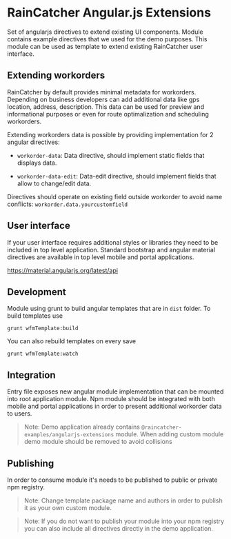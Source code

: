 # RainCatcher Angular.js Extensions

Set of angularjs directives to extend existing UI components.
Module contains example directives that we used for the demo purposes.
This module can be used as template to extend existing RainCatcher user interface.

## Extending workorders

RainCatcher by default provides minimal metadata for workorders.
Depending on business developers can add additional data like gps location, address, description. This data can be used for preview and informational purposes or even for route optimalization and scheduling workorders.

Extending workorders data is possible by providing implementation for 2 angular directives:

 - `workorder-data`: Data directive, should implement static fields that displays data.

 - `workorder-data-edit`: Data-edit directive, should implement fields that allow to change/edit data.

Directives should operate on existing field outside workorder to avoid name conflicts:
`workorder.data.yourcustomfield`

## User interface

If your user interface requires additional styles or libraries they need to be included in top level application.
Standard bootstrap and angular material directives are available in top level mobile and portal applications.

https://material.angularjs.org/latest/api

## Development

Module using grunt to build angular templates that are in `dist` folder.
To build templates use

    grunt wfmTemplate:build
    
You can also rebuild templates on every save

    grunt wfmTemplate:watch

## Integration

Entry file exposes new angular module implementation that can be mounted into root application module.
Npm module should be integrated with both mobile and portal applications in order to present additional workorder data to users.

> Note: Demo application already contains `@raincatcher-examples/angularjs-extensions` module. When adding custom module demo module should be removed to avoid collisions

## Publishing

In order to consume module it's needs to be published to public or private npm registry.

> Note: Change template package name and authors in order to publish it as your own custom module.

> Note: If you do not want to publish your module into your npm registry you can also include all directives directly in the demo application.

